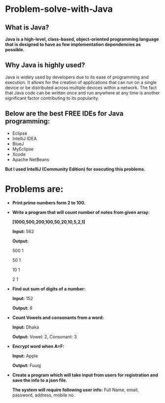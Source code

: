 # Problem-solve-with-Java

## What is Java?
**Java is a high-level, class-based, object-oriented programming language that is designed to have as few implementation dependencies as possible.**

## Why Java is highly used?

Java is widely used by developers due to its ease of programming and execution. It allows for the creation of applications that can run on a single device or be distributed across multiple devices within a network. The fact that Java code can be written once and run anywhere at any time is another significant factor contributing to its popularity.

## Below are the best FREE IDEs for Java programming:

- Eclipse
- IntelliJ IDEA
- BlueJ
- MyEclipse
- Xcode
- Apache NetBeans

**But I used IntelliJ (Community Edition) for executing this problems.**

# Problems are:

- **Print prime numbers form 2 to 100.**

- **Write a program that will count number of notes from given array:**

   **[1000,500,200,100,50,20,10,5,2,1]**

   **Input:** 562

   **Output:** 

    500 1

    50 1

    10 1

    2 1

- **Find out sum of digits of a number:**

   **Input:** 152
      
   **Output:** 8

- **Count Vowels and consonants from a word:**

     **Input:** Dhaka

    **Output:** Vowel: 2, Consonant: 3

-  **Encrypt word when A=F:**

    **Input:** Apple

    **Output:** Fuuqj

- **Create a program which will take input from users for registration and save the info to a json file.**

    **The system will require following user info:** Full Name, email, password, address, mobile no.
